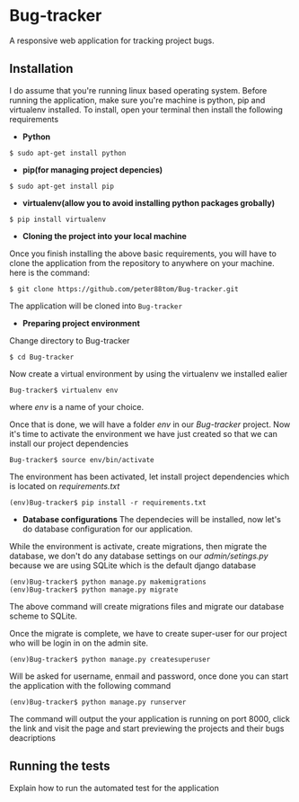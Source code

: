 # Bug-tracker
A responsive web application for tracking project bugs.


## Installation
I do assume that you're running linux based operating system. Before running the application, make sure you're machine is python, pip and virtualenv installed. To install, open your terminal then install the following requirements

* **Python**
```
$ sudo apt-get install python
```
* **pip(for managing project depencies)**
```
$ sudo apt-get install pip
```
* **virtualenv(allow you to avoid installing python packages grobally)**
```
$ pip install virtualenv
```


* **Cloning the project into your local machine**

Once you finish installing the above basic requirements, you will have to clone the application from the repository to anywhere on your machine. here is the command:
```
$ git clone https://github.com/peter88tom/Bug-tracker.git
```

The application will be cloned into ```Bug-tracker```


* **Preparing project environment**

Change directory to Bug-tracker
```
$ cd Bug-tracker
```

Now create a virtual environment by using the virtualenv we installed ealier
```
Bug-tracker$ virtualenv env
```
where *env* is a name of your choice.

Once that is done, we will have a folder *env* in our *Bug-tracker* project. Now it's time to activate the environment we have just created so that we can install our project dependencies
```
Bug-tracker$ source env/bin/activate
```

The environment has been activated, let install project dependencies which  is located on *requirements.txt*
```
(env)Bug-tracker$ pip install -r requirements.txt
```


* **Database configurations**
The dependecies will be installed, now let's do database configuration for our application.

While the environment is activate, create migrations, then migrate the database, we don't do any database settings on our *admin/setings.py* because we are using SQLite which is the default django database 
```
(env)Bug-tracker$ python manage.py makemigrations
(env)Bug-tracker$ python manage.py migrate
```

The above command will create migrations files and migrate our database scheme to SQLite.

Once the migrate is complete, we have to create super-user for our project who will be login in on the admin site.
```
(env)Bug-tracker$ python manage.py createsuperuser
```

Will be asked for username, enmail and password, once done you can start the application with the following command
```
(env)Bug-tracker$ python manage.py runserver
```

The command will output the your application is running on port 8000, click the link and visit the page and start previewing the projects and their bugs deacriptions

## Running the tests

Explain how to run the automated test for the application
